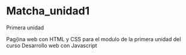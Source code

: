 # Matcha_unidad1
Primera unidad

Pag{ina web con HTML y CSS para el modulo de la primera unidad del curso Desarrollo web con Javascript
